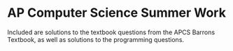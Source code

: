 # AP Computer Science Summer Work
 
Included are solutions to the textbook questions from the APCS Barrons Textbook, as well as solutions to the programming questions.
